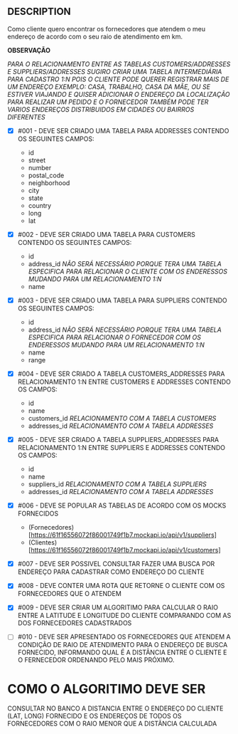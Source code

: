 ## DESCRIPTION

Como cliente quero encontrar os fornecedores que atendem o meu endereço de acordo com o
seu raio de atendimento em km.

**OBSERVAÇÃO**

*PARA O RELACIONAMENTO ENTRE AS TABELAS CUSTOMERS/ADDRESSES E SUPPLIERS/ADDRESSES SUGIRO CRIAR UMA TABELA INTERMEDIÁRIA PARA CADASTRO 1:N POIS O CLIENTE PODE QUERER REGISTRAR MAIS DE UM ENDEREÇO EXEMPLO: CASA, TRABALHO, CASA DA MÃE, OU SE ESTIVER VIAJANDO E QUISER ADICIONAR O ENDEREÇO DA LOCALIZAÇÃO PARA REALIZAR UM PEDIDO E O FORNECEDOR TAMBÉM PODE TER VARIOS ENDEREÇOS DISTRIBUIDOS EM CIDADES OU BAIRROS DIFERENTES*

- [x] #001 - DEVE SER CRIADO UMA TABELA PARA ADDRESSES CONTENDO OS SEGUINTES CAMPOS:
	- id
	- street
	- number
	- postal_code
	- neighborhood
	- city
	- state
	- country
	- long
	- lat

- [x] #002 - DEVE SER CRIADO UMA TABELA PARA CUSTOMERS CONTENDO OS SEGUINTES CAMPOS:
	- id
	- address_id *NÃO SERÁ NECESSÁRIO PORQUE TERA UMA TABELA ESPECIFICA PARA RELACIONAR O CLIENTE COM OS ENDERESSOS MUDANDO PARA UM RELACIONAMENTO 1:N*
	- name

- [x] #003 - DEVE SER CRIADO UMA TABELA PARA SUPPLIERS CONTENDO OS SEGUINTES CAMPOS:
	- id
	- address_id *NÃO SERÁ NECESSÁRIO PORQUE TERA UMA TABELA ESPECIFICA PARA RELACIONAR O FORNECEDOR COM OS ENDERESSOS MUDANDO PARA UM RELACIONAMENTO 1:N*
	- name
	- range

- [x] #004 - DEVE SER CRIADO A TABELA CUSTOMERS_ADDRESSES PARA RELACIONAMENTO 1:N ENTRE CUSTOMERS E ADDRESSES CONTENDO OS CAMPOS:
	- id
	- name
	- customers_id *RELACIONAMENTO COM A TABELA CUSTOMERS*
	- addresses_id *RELACIONAMENTO COM A TABELA ADDRESSES*

- [x] #005 - DEVE SER CRIADO A TABELA SUPPLIERS_ADDRESSES PARA RELACIONAMENTO 1:N ENTRE SUPPLIERS E ADDRESSES CONTENDO OS CAMPOS:
	- id
	- name
	- suppliers_id *RELACIONAMENTO COM A TABELA SUPPLIERS*
	- addresses_id *RELACIONAMENTO COM A TABELA ADDRESSES*

- [x] #006 - DEVE SE POPULAR AS TABELAS DE ACORDO COM OS MOCKS FORNECIDOS
	- (Fornecedores)[https://61f16556072f86001749f1b7.mockapi.io/api/v1/suppliers]
	- (Clientes)[https://61f16556072f86001749f1b7.mockapi.io/api/v1/customers]

- [x] #007 - DEVE SER POSSIVEL CONSULTAR FAZER UMA BUSCA POR ENDEREÇO PARA CADASTRAR COMO ENDEREÇO DO CLIENTE

- [x] #008 - DEVE CONTER UMA ROTA QUE RETORNE O CLIENTE COM OS FORNECEDORES QUE O ATENDEM

- [x] #009 - DEVE SER CRIAR UM ALGORITIMO PARA CALCULAR O RAIO ENTRE A LATITUDE E LONGITUDE DO CLIENTE COMPARANDO COM AS DOS FORNECEDORES CADASTRADOS

- [ ] #010 - DEVE SER APRESENTADO OS FORNECEDORES QUE ATENDEM A CONDIÇÃO DE RAIO DE ATENDIMENTO PARA O ENDEREÇO DE BUSCA FORNECIDO, INFORMANDO QUAL É A DISTÂNCIA ENTRE O CLIENTE E O FERNECEDOR ORDENANDO PELO MAIS PRÓXIMO.


# COMO O ALGORITIMO DEVE SER

CONSULTAR NO BANCO A DISTANCIA ENTRE O ENDEREÇO DO CLIENTE (LAT, LONG) FORNECIDO E OS ENDEREÇOS DE TODOS OS FORNECEDORES COM O RAIO MENOR QUE A DISTÃNCIA CALCULADA
